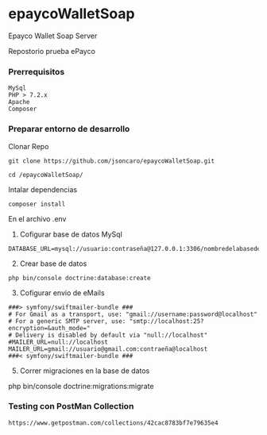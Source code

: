 # epaycoWalletSoap
Epayco Wallet Soap Server

Repostorio prueba ePayco

### Prerrequisitos

```
MySql
PHP > 7.2.x
Apache
Composer
```

### Preparar entorno de desarrollo

Clonar Repo

```
git clone https://github.com/jsoncaro/epaycoWalletSoap.git
```

```
cd /epaycoWalletSoap/
```

Intalar dependencias

```
composer install
```

En el archivo .env

1. Cofigurar base de datos MySql

```
DATABASE_URL=mysql://usuario:contraseña@127.0.0.1:3306/nombredelabasededatos
```
2. Crear base de datos
```
php bin/console doctrine:database:create
```

3. Cofigurar envio de eMails
```
###> symfony/swiftmailer-bundle ###
# For Gmail as a transport, use: "gmail://username:password@localhost"
# For a generic SMTP server, use: "smtp://localhost:25?encryption=&auth_mode="
# Delivery is disabled by default via "null://localhost"
#MAILER_URL=null://localhost
MAILER_URL=gmail://usuario@gmail.com:contraeña@localhost
###< symfony/swiftmailer-bundle ###
```
5. Correr migraciones en la base de datos

php bin/console doctrine:migrations:migrate

### Testing con PostMan Collection

```
https://www.getpostman.com/collections/42cac8783bf7e79635e4
```